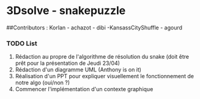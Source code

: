 # 3Dsolve - snakepuzzle 
##Contributors : Korlan - achazot - dibi -KansassCityShuffle - agourd

### TODO List

1. Rédaction au propre de l'algorithme de résolution du snake (doit être prêt pour la présentation de Jeudi 23/04)
2. Rédaction d'un diagramme UML (Anthony is on it)
3. Réalisation d'un PPT pour expliquer visuellement le fonctionnement de notre algo (oui/non ?)
4. Commencer l'implémentation d'un contexte graphique

